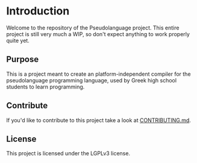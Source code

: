 # Introduction

Welcome to the repository of the Pseudolanguage project. This entire project is still very much a WIP, so don't expect anything to work properly quite yet.

## Purpose

This is a project meant to create an platform-independent compiler for the pseudolanguage programming language, used by Greek high school students to learn programming.

## Contribute

If you'd like to contribute to this project take a look at [CONTRIBUTING.md](CONTRIBUTING.md).

## License

This project is licensed under the LGPLv3 license.

